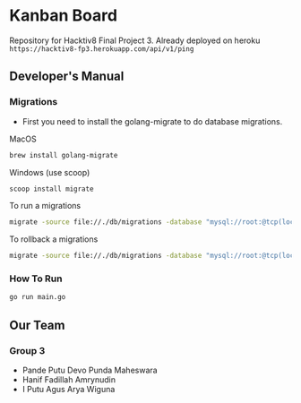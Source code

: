 # Kanban Board

Repository for Hacktiv8 Final Project 3. Already deployed on heroku `https://hacktiv8-fp3.herokuapp.com/api/v1/ping`

## Developer's Manual

### Migrations

- First you need to install the golang-migrate to do database migrations.

MacOS

```bash
brew install golang-migrate
```

Windows (use scoop)

```bash
scoop install migrate
```

To run a migrations

```bash
migrate -source file://./db/migrations -database "mysql://root:@tcp(localhost:3306)/kanban_board" up
```

To rollback a migrations

```bash
migrate -source file://./db/migrations -database "mysql://root:@tcp(localhost:3306)/kanban_board" down
```

### How To Run

```bash
go run main.go
```

## Our Team

### Group 3

- Pande Putu Devo Punda Maheswara
- Hanif Fadillah Amrynudin
- I Putu Agus Arya Wiguna
